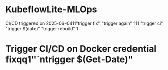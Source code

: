 # KubeflowLite-MLOps
CI/CD triggered on 2025-06-0411"trigger fix" 
"trigger again" 111
"trigger ci" 
"trigger $(date)" 
"trigger rebuild" 1
# Trigger CI/CD on Docker credential fixqq1"`ntrigger $(Get-Date)" 
